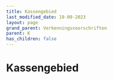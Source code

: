 ```yaml
---
title: Kassengebied
last_modified_date: 19-09-2023
layout: page
grand_parent: Verkenningsvoorschriften
parent: K
has_children: false
---
```


Kassengebied
============

